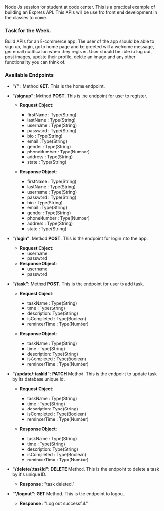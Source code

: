 Node Js session for student at code center. This is a practical example of building an Express API. This APIs will be use fro front end development in the classes to come.

### Task for the Week.
Build APIs for an E-commerce app. The user of the app should be able to sign up, login, go to home page and be greeted will a welcome message, get email notification when they register. User should be able to log out, post images, update their profile, delete an image and any other functionality you can think of.

### Available Endpoints
* **"/"** : Method **GET**. This is the home endpoint.
* **"/signup"**: Method **POST**. This is the endpoint for user to register.
	* **Request Object**:
		* firstName : Type(String)
		* lastName : Type(String)
		* username : Type(String)
		* password : Type(String)
		* bio : Type(String)
		* email : Type(String)
		* gender : Type(String)
		* phoneNumber : Type(Number)
		* address : Type(String)
		* state : Type(String)

	* **Response Object**:
		* firstName : Type(String)
		* lastName : Type(String)
		* username : Type(String)
		* password : Type(String)
		* bio : Type(String)
		* email : Type(String)
		* gender : Type(String)
		* phoneNumber : Type(Number)
		* address : Type(String)
		* state : Type(String)


* **"/login"**: Method **POST**. This is the endpoint for login into the app.
	* **Request Object**:
		* username
		* password
	* **Response Object**:
		* username
		* password

* **"/task"**: Method **POST**. This is the endpoint for user to add task.
	* **Request Object**:
		* taskName : Type(String)
		* time : Type(String)
		* description: Type(String)
		* isCompleted : Type(Boolean)
		* reminderTime : Type(Number)

	* **Response Object**:
		* taskName : Type(String)
		* time : Type(String)
		* description: Type(String)
		* isCompleted : Type(Boolean)
		* reminderTime : Type(Number)

* **"/update/:taskId"**:  **PATCH** Method. This is the endpoint to update task by its database unique id.
	 * **Request Object**:
		* taskName : Type(String)
		* time : Type(String)
		* description: Type(String)
		* isCompleted : Type(Boolean)
		* reminderTime : Type(Number)

	* **Response Object**:
		* taskName : Type(String)
		* time : Type(String)
		* description: Type(String)
		* isCompleted : Type(Boolean)
		* reminderTime : Type(Number)

* **"/delete/:taskId"**: **DELETE** Method. This is the endpoint to delete a task by it's unique ID.
	* **Response** : "task deleted."
*  **"'/logout"**: **GET** Method. This is the endpoint to logout.
	* **Response** : "Log out successful."